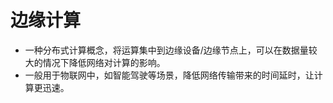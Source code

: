 # 边缘计算

-   一种分布式计算概念，将运算集中到边缘设备/边缘节点上，可以在数据量较大的情况下降低网络对计算的影响。
-   一般用于物联网中，如智能驾驶等场景，降低网络传输带来的时间延时，让计算更迅速。
